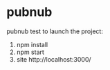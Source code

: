 # pubnub
pubnub test
to launch the project:
1. npm install
2. npm start
3. site http://localhost:3000/
